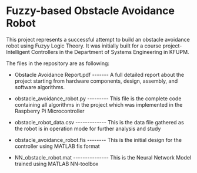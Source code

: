 # Fuzzy-based Obstacle Avoidance Robot

This project represents a successful attempt to build an obstacle avoidance robot using Fuzyy Logic Theory. It was initially built for a
course project- Intelligent Controllers in the Department of Systems Engineering in KFUPM.

The files in the repository are as following:


- Obstacle Avoidance Report.pdf ------- A full detailed report about the project starting from hardware components, design, assembly, and                                         software algorithms.

- obstacle_avoidance_robot.py --------- This file is the complete code containing all algorithms in the project which was implemented in                                         the Raspberry Pi Microcontroller

- obstacle_robot_data.csv ------------- This is the data file gathered as the robot is in operation mode for further analysis and study

- obstacle_avoidance_robot.fis -------- This is the initial design for the controller using MATLAB fis format

- NN_obstacle_robot.mat --------------- This is the Neural Network Model trained using MATLAB NN-toolbox

